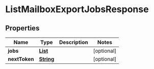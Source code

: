 

# ListMailboxExportJobsResponse


## Properties

| Name | Type | Description | Notes |
|------------ | ------------- | ------------- | -------------|
|**jobs** | [**List**](List.md) |  |  [optional] |
|**nextToken** | [**String**](String.md) |  |  [optional] |



